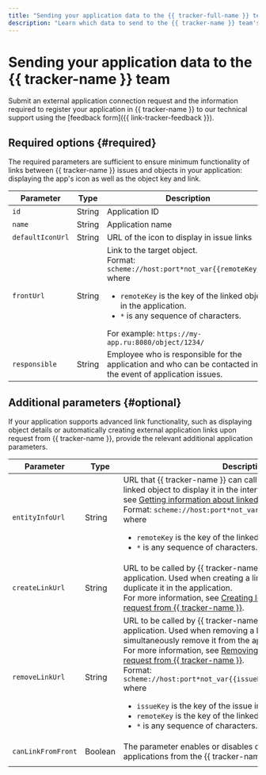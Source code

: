 ```yaml
---
title: "Sending your application data to the {{ tracker-full-name }} team"
description: "Learn which data to send to the {{ tracker-name }} team's duty staff to register your app in {{ tracker-name }}."
---
```


# Sending your application data to the {{ tracker-name }} team


Submit an external application connection request and the information required to register your application in {{ tracker-name }} to our technical support using the [feedback form]({{ link-tracker-feedback }}).



## Required options {#required}

The required parameters are sufficient to ensure minimum functionality of links between {{ tracker-name }} issues and objects in your application: displaying the app's icon as well as the object key and link.

| Parameter | Type | Description |
| -------- | -------- | ---------- |
| `id` | String | Application ID |
| `name` | String | Application name |
| `defaultIconUrl` | String | URL of the icon to display in issue links |
| `frontUrl` | String | Link to the target object.<br/>Format: `scheme://host:port*not_var{{remoteKey}}*`<br/>where<br/><ul><li>`remoteKey` is the key of the linked object in the application.</li><li>`*` is any sequence of characters.</li></ul>For example: `https://my-app.ru:8080/object/1234/` |
| `responsible` | String | Employee who is responsible for the application and who can be contacted in the event of application issues.  |

## Additional parameters {#optional}

If your application supports advanced link functionality, such as displaying object details or automatically creating external application links upon request from {{ tracker-name }}, provide the relevant additional application parameters.

| Parameter | Type | Description |
| -------- | -------- | ---------- |
| `entityInfoUrl` | String | URL that {{ tracker-name }} can call to get information about a linked object to display it in the interface. For more information, see [Getting information about linked objects](ext-app-setup.md#object-info).<br/>Format: `scheme://host:port*not_var{{remoteKey}}*`<br/>where<br/><ul><li>`remoteKey` is the key of the linked object in the application.</li><li>`*` is any sequence of characters.</li></ul> |
| `createLinkUrl` | String | URL to be called by {{ tracker-name }} to create a link in the application. Used when creating a link in {{ tracker-name }} to duplicate it in the application.<br/>For more information, see [Creating links in an application upon request from {{ tracker-name }}](ext-app-setup.md#create). |
| `removeLinkUrl` | String | URL to be called by {{ tracker-name }} to delete a link in the application. Used when removing a link in {{ tracker-name }} to simultaneously remove it from the application.<br/>For more information, see [Removing links in an application upon request from {{ tracker-name }}](ext-app-setup.md#delete).<br/>Format: `scheme://host:port*not_var{{issueKey}}*not_var{{remoteKey}}*`<br/>where<br/><ul><li>`issueKey` is the key of the issue in {{ tracker-name }}.</li><li>`remoteKey` is the key of the linked object in the application.</li><li>`*` is any sequence of characters.</li></ul> |
| `canLinkFromFront` | Boolean | The parameter enables or disables creating links to external applications from the {{ tracker-name }} user interface. |
|  |